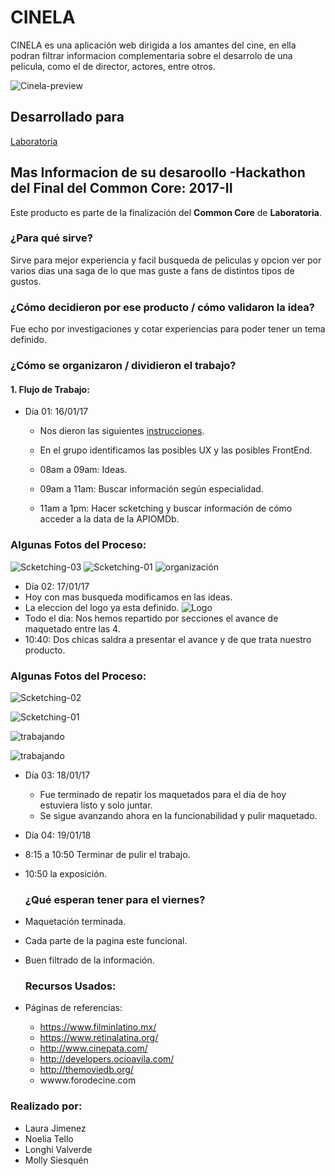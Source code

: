 # CINELA

CINELA  es una  aplicación web dirigida  a los amantes  del cine, en ella podran filtrar informacion complementaria sobre el desarrolo de  una pelicula, como el de director, actores, entre otros.

![Cinela-preview](https://user-images.githubusercontent.com/32286248/38522800-4e8104ce-3c0f-11e8-8a62-fcc7afc3a04c.png)

## Desarrollado para 

[Laboratoria](http://laboratoria.la)

## Mas Informacion de su desaroollo -Hackathon del Final del Common Core: 2017-II

Este producto es parte de la finalización del **Common Core** de **Laboratoria**.

### ¿Para qué sirve?

Sirve para mejor experiencia y facil busqueda de peliculas y opcion ver por varios dias una saga de lo que mas guste a fans de distintos tipos de gustos.

### ¿Cómo decidieron por ese producto / cómo validaron la idea?

Fue echo por investigaciones y cotar experiencias para poder tener un tema definido.

### ¿Cómo se organizaron / dividieron el trabajo?

#### 1\. Flujo de Trabajo:

- Día 01: 16/01/17

  - Nos dieron las siguientes [instrucciones](https://bit.ly/hackathon-1).
  - En el grupo identificamos las posibles UX y las posibles FrontEnd.

  - 08am a 09am: Ideas.

  - 09am a 11am: Buscar información según especialidad.

  - 11am a 1pm: Hacer scketching y buscar información de cómo acceder a la data de la APIOMDb.

### Algunas Fotos del Proceso:

![Scketching-03](assets/images/docs/dia01/datos-cine-latino.jpg "datos del cine latinoamericano") ![Scketching-01](assets/images/docs/dia01/maqueta01.jpg) ![organización](assets/images/docs/dia01/trabajando.jpg)

- Día 02: 17/01/17
- Hoy con mas busqueda modificamos en las ideas.
- La eleccion del logo ya esta definido. ![Logo](assets/images/logo-grande.jpg)
- Todo el dia: Nos hemos repartido por secciones el avance de maquetado entre las 4.
- 10:40: Dos chicas saldra a presentar el avance y de que trata nuestro producto.

### Algunas Fotos del Proceso:

![Scketching-02](assets/images/docs/dia02/maquetado02.jpg)

![Scketching-01](assets/images/docs/dia02/maquetado03.jpg)

![trabajando](assets/images/docs/dia02/trabajando02.jpg)

![trabajando](assets/images/docs/dia02/trabajando03.jpg)

- Día 03: 18/01/17

  - Fue terminado de repatir los maquetados para el dia de hoy estuviera listo y solo juntar.
  - Se sigue avanzando ahora en la funcionabilidad y pulir maquetado.

- Día 04: 19/01/18

- 8:15 a 10:50 Terminar de pulir el trabajo.

- 10:50 la exposición.

  ### ¿Qué esperan tener para el viernes?

- Maquetación terminada.

- Cada parte de la pagina este funcional.
- Buen filtrado de la información.

  ### Recursos Usados:

- Páginas de referencias:

  - <https://www.filminlatino.mx/>
  - <https://www.retinalatina.org/>
  - <http://www.cinepata.com/>
  - <http://developers.ocioavila.com/>
  - <http://themoviedb.org/>
  - wwww.forodecine.com

### Realizado por:

- Laura Jimenez
- Noelia Tello
- Longhi Valverde
- Molly Siesquén
